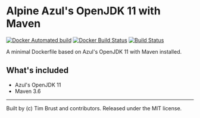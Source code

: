 # Alpine Azul's OpenJDK 11 with Maven

[![Docker Automated build](https://img.shields.io/docker/automated/timbru31/alpine-java-maven.svg)](https://hub.docker.com/r/timbru31/alpine-java-maven/)
[![Docker Build Status](https://img.shields.io/docker/build/timbru31/alpine-java-maven.svg)](https://hub.docker.com/r/timbru31/alpine-java-maven/)
[![Build Status](https://travis-ci.org/timbru31/docker-alpine-java-maven.svg?branch=master)](https://travis-ci.org/timbru31/docker-alpine-java-maven)

A minimal Dockerfile based on Azul's OpenJDK 11 with Maven installed.

## What's included

* Azul's OpenJDK 11
* Maven 3.6

---
Built by (c) Tim Brust and contributors. Released under the MIT license.
